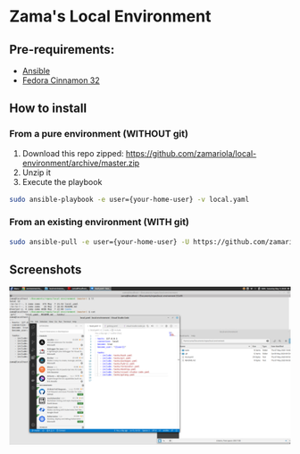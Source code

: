 # Zama's Local Environment

## Pre-requirements:

- [Ansible](https://docs.ansible.com/ansible/latest/installation_guide/intro_installation.html)
- [Fedora Cinnamon 32](https://spins.fedoraproject.org/cinnamon/download/index.html)

## How to install

### From a pure environment (WITHOUT git)

1. Download this repo zipped: https://github.com/zamariola/local-environment/archive/master.zip
2. Unzip it
3. Execute the playbook

```bash
sudo ansible-playbook -e user={your-home-user} -v local.yaml
```

### From an existing environment (WITH git)

```bash
sudo ansible-pull -e user={your-home-user} -U https://github.com/zamariola/local-environment.git
```
## Screenshots

![Home screen](https://raw.githubusercontent.com/zamariola/local-environment/master/doc/local_env.png "Home screen")
